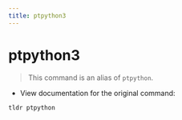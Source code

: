 ```yaml
---
title: ptpython3
---
```

# ptpython3

> This command is an alias of `ptpython`.

- View documentation for the original command:

`tldr ptpython`
